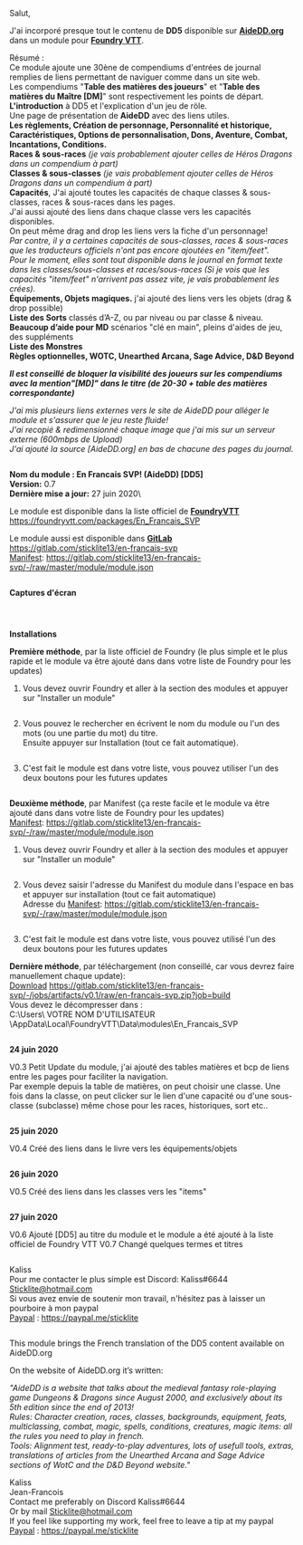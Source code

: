 Salut,

J'ai incorporé presque tout le contenu de **DD5** disponible sur [**AideDD.org**](https://www.aidedd.org/) dans un module pour [**Foundry VTT**](https://foundryvtt.com/).

Résumé :\
Ce module ajoute une 30ène de compendiums d'entrées de journal remplies de liens permettant de naviguer comme dans un site web.\
Les compendiums "**Table des matières des joueurs**" et "**Table des matières du Maître [DM]**" sont respectivement les points de départ.\
**L'introduction** à DD5 et l'explication d'un jeu de röle.\
Une page de présentation de **AideDD** avec des liens utiles.\
**Les règlements, Création de personnage, Personnalité et historique, Caractéristiques, Options de personnalisation, Dons, Aventure, Combat, Incantations, Conditions.**\
**Races & sous-races** *(je vais probablement ajouter celles de Héros Dragons dans un compendium à part)*\
**Classes & sous-classes** *(je vais probablement ajouter celles de Héros Dragons dans un compendium à part)*\
**Capacités**, J'ai ajouté toutes les capacités de chaque classes & sous-classes, races & sous-races dans les pages.\
J'ai aussi ajouté des liens dans chaque classe vers les capacités disponibles.\
On peut même drag and drop les liens vers la fiche d'un personnage!\
*Par contre, il y a certaines capacités de sous-classes, races & sous-races que les traducteurs officiels n'ont pas encore ajoutées en "item/feet".\
Pour le moment, elles sont tout disponible dans le journal en format texte dans les classes/sous-classes et races/sous-races (Si je vois que les capacités "item/feet" n'arrivent pas assez vite, je vais probablement les crées).*\
**Équipements, Objets magiques.**  j'ai ajouté des liens vers les objets (drag & drop possible)\
**Liste des Sorts** classés d’A-Z, ou par niveau ou par classe & niveau.\
**Beaucoup d’aide pour MD** scénarios "clé en main", pleins d'aides de jeu, des suppléments\
**Liste des Monstres**\
**Règles optionnelles, WOTC, Unearthed Arcana, Sage Advice, D&D Beyond**

***Il est conseillé de bloquer la visibilité des joueurs sur les compendiums avec la mention"[MD]" dans le titre (de 20-30 + table des matières correspondante)***

*J'ai mis plusieurs liens externes vers le site de AideDD pour alléger le module et s'assurer que le jeu reste fluide!\
J'ai recopié & redimensionné chaque image que j'ai mis sur un serveur externe (600mbps de Upload)\
J'ai ajouté la source [AideDD.org] en bas de chacune des pages du journal.*

![<Ligne>](<http://play.elderultima.com/Foundry_Fr/images/Divers/Line_Divider_01.png>)

**Nom du module : En Francais SVP! (AideDD) [DD5]**\
**Version:** 0.7\
**Dernière mise a jour:** 27 juin 2020\

Le module est disponible dans la liste officiel de [**FoundryVTT**](https://foundryvtt.com/packages/En_Francais_SVP)\
https://foundryvtt.com/packages/En_Francais_SVP

Le module aussi est disponible dans [**GitLab**](https://gitlab.com/sticklite13/en-francais-svp/-/raw/master/module/module.json)\
https://gitlab.com/sticklite13/en-francais-svp \
[Manifest](https://gitlab.com/sticklite13/en-francais-svp/-/raw/master/module/module.json): https://gitlab.com/sticklite13/en-francais-svp/-/raw/master/module/module.json

![<Ligne>](<http://play.elderultima.com/Foundry_Fr/images/Divers/Line_Divider_01.png>)

**Captures d'écran**

![<Ligne>](<http://play.elderultima.com/Foundry_Fr/images/Divers/Screenshot_01.jpg>)

![<Ligne>](<http://play.elderultima.com/Foundry_Fr/images/Divers/Screenshot_05_Foundry_demo.jpg>)

![<Ligne>](<http://play.elderultima.com/Foundry_Fr/images/Divers/Line_Divider_01.png>)

**Installations**

**Première méthode**, par la liste officiel de Foundry (le plus simple et le plus rapide et le module va être ajouté dans dans votre liste de Foundry pour les updates)
1) Vous devez ouvrir Foundry et aller à la section des modules et appuyer sur "Installer un module"

![<Ligne>](<http://play.elderultima.com/Foundry_Fr/images/Divers/Installation_01.png>)

2) Vous pouvez le rechercher en écrivent le nom du module ou l'un des mots (ou une partie du mot) du titre.\
Ensuite appuyer sur Installation (tout ce fait automatique).

![<Ligne>](<http://play.elderultima.com/Foundry_Fr/images/Divers/Installation_Recherche_01.jpg>)

3) C'est fait le module est dans votre liste, vous pouvez utiliser l'un des deux boutons pour les futures updates

![<Ligne>](<http://play.elderultima.com/Foundry_Fr/images/Divers/Installation_03.png>)

**Deuxième méthode**, par Manifest (ça reste facile et le module va être ajouté dans dans votre liste de Foundry pour les updates)\
[Manifest](https://gitlab.com/sticklite13/en-francais-svp/-/raw/master/module/module.json): https://gitlab.com/sticklite13/en-francais-svp/-/raw/master/module/module.json

1) Vous devez ouvrir Foundry et aller à la section des modules et appuyer sur "Installer un module"

![<Ligne>](<http://play.elderultima.com/Foundry_Fr/images/Divers/Installation_01.png>)

2) Vous devez saisir l'adresse du Manifest du module dans l'espace en bas et appuyer sur installation (tout ce fait automatique)\
Adresse du [Manifest](https://gitlab.com/sticklite13/en-francais-svp/-/raw/master/module/module.json): https://gitlab.com/sticklite13/en-francais-svp/-/raw/master/module/module.json

![<Ligne>](<http://play.elderultima.com/Foundry_Fr/images/Divers/Installation_02.png>)

3) C'est fait le module est dans votre liste, vous pouvez utilisé l'un des deux boutons pour les futures updates
![<Ligne>](<http://play.elderultima.com/Foundry_Fr/images/Divers/Installation_03.png>)

**Dernière méthode**, par téléchargement (non conseillé, car vous devrez faire manuellement chaque update):\
[Download](https://gitlab.com/sticklite13/en-francais-svp/-/jobs/artifacts/v0.1/raw/en-francais-svp.zip?job=build") https://gitlab.com/sticklite13/en-francais-svp/-/jobs/artifacts/v0.1/raw/en-francais-svp.zip?job=build \
Vous devez le décompresser dans :\
C:\Users\ VOTRE NOM D'UTILISATEUR \AppData\Local\FoundryVTT\Data\modules\En_Francais_SVP

![<Ligne>](<http://play.elderultima.com/Foundry_Fr/images/Divers/Line_Divider_01.png>)

**24 juin 2020**

V0.3 Petit Update du module, j'ai ajouté des tables matières et bcp de liens entre les pages pour faciliter la navigation.\
Par exemple depuis la table de matières, on peut choisir une classe. Une fois dans la classe, on peut clicker sur le lien d'une capacité ou d'une sous-classe (subclasse) même chose pour les races, historiques, sort etc..

![<Ligne>](<http://play.elderultima.com/Foundry_Fr/images/Divers/Screenshot_02_Tables.jpg>)

**25 juin 2020**

V0.4 Créé des liens dans le livre vers les équipements/objets

![<Ligne>](<http://play.elderultima.com/Foundry_Fr/images/Divers/Screenshot_03_objets.jpg>)

**26 juin 2020**

V0.5 Créé des liens dans les classes vers les "items"

![<Ligne>](<http://play.elderultima.com/Foundry_Fr/images/Divers/Screenshot_04_Liens_Classes.jpg>)

**27 juin 2020**

V0.6 Ajouté [DD5] au titre du module et le module a été ajouté à la liste officiel de Foundry VTT 
V0.7 Changé quelques termes et titres 

![<Ligne>](<http://play.elderultima.com/Foundry_Fr/images/Divers/Line_Divider_01.png>)

Kaliss \
Pour me contacter le plus simple est Discord: Kaliss#6644 \
Sticklite@hotmail.com \
Si vous avez envie de soutenir mon travail, n'hésitez pas à laisser un pourboire à mon paypal \
[Paypal](https://paypal.me/sticklite) : https://paypal.me/sticklite

![<Ligne>](<http://play.elderultima.com/Foundry_Fr/images/Divers/Line_Divider_01.png>)

This module brings the French translation of the DD5 content available on AideDD.org

On the website of AideDD.org it’s written:

*"AideDD is a website that talks about the medieval fantasy role-playing game Dungeons & Dragons since August 2000, and exclusively about its 5th edition since the end of 2013!\
Rules: Character creation, races, classes, backgrounds, equipment, feats, multiclassing, combat, magic, spells, conditions, creatures, magic items: all the rules you need to play in french.\
Tools: Alignment test, ready-to-play adventures, lots of usefull tools, extras, translations of articles from the Unearthed Arcana and Sage Advice sections of WotC and the D&D Beyond website."*

Kaliss \
Jean-Francois \
Contact me preferably on Discord Kaliss#6644 \
Or by mail Sticklite@hotmail.com \
If you feel like supporting my work, feel free to leave a tip at my paypal
[Paypal](https://paypal.me/sticklite) : https://paypal.me/sticklite
